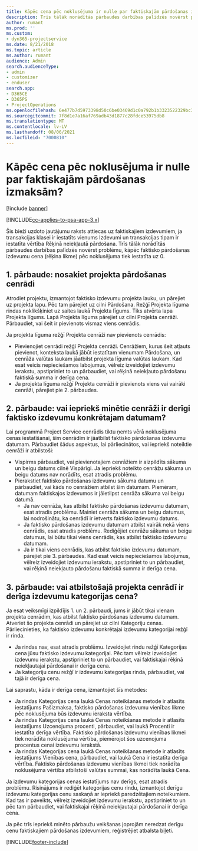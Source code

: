 ```yaml
---
title: Kāpēc cena pēc noklusējuma ir nulle par faktiskajām pārdošanas izmaksām?
description: Trīs tālāk norādītās pārbaudes darbības palīdzēs novērst problēmu, kāpēc faktisko pārdošanas izdevumu cena pēc noklusējuma tiek iestatīta uz 0.
author: rumant
ms.prod: ''
ms.custom:
- dyn365-projectservice
ms.date: 8/21/2018
ms.topic: article
ms.author: rumant
audience: Admin
search.audienceType:
- admin
- customizer
- enduser
search.app:
- D365CE
- D365PS
- ProjectOperations
ms.openlocfilehash: 6e477b7d5973398d50c6be03469d1c0a792b1b3323522329bc33cba755104968
ms.sourcegitcommit: 7f8d1e7a16af769adb43d1877c28fdce53975db8
ms.translationtype: MT
ms.contentlocale: lv-LV
ms.lasthandoff: 08/06/2021
ms.locfileid: "7000810"
---
```

# <a name="why-is-the-price-defaulting-to-zero-on-expense-sales-actuals"></a>Kāpēc cena pēc noklusējuma ir nulle par faktiskajām pārdošanas izmaksām?

[!include [banner](../includes/psa-now-project-operations.md)]

[!INCLUDE[cc-applies-to-psa-app-3.x](../includes/cc-applies-to-psa-app-3x.md)]

Šis bieži uzdoto jautājumu raksts attiecas uz faktiskajiem izdevumiem, ja transakcijas klasei ir iestatīts vienums Izdevumi un transakcijas tipam ir iestatīta vērtība Rēķinā neiekļautā pārdošana. Trīs tālāk norādītās pārbaudes darbības palīdzēs novērst problēmu, kāpēc faktisko pārdošanas izdevumu cena (rēķina likme) pēc noklusējuma tiek iestatīta uz 0.

## <a name="check-1-identify-the-sales-price-list-for-project"></a>1. pārbaude: nosakiet projekta pārdošanas cenrādi

Atrodiet projektu, izmantojot faktisko izdevumu projekta lauku, un pārejiet uz projekta lapu. Pēc tam pārejiet uz cilni Pārdošana. Režģī Projekta līguma rindas noklikšķiniet uz saites laukā Projekta līgums. Tiks atvērta lapa Projekta līgums. Lapā Projekta līgums pārejiet uz cilni Projekta cenrāži. Pārbaudiet, vai šeit ir pievienots vismaz viens cenrādis.

Ja projekta līguma režģī Projekta cenrāži nav pievienots cenrādis:

- Pievienojiet cenrādi režģī Projekta cenrāži. Cenrāžiem, kurus šeit atļauts pievienot, konteksta laukā jābūt iestatītam vienumam Pārdošana, un cenrāža valūtas laukam jāatbilst projekta līguma valūtas laukam. Kad esat veicis nepieciešamos labojumus, vēlreiz izveidojiet izdevumu ierakstu, apstipriniet to un pārbaudiet, vai rēķinā neiekļauto pārdošanu faktiskā summa ir derīga cena.
- Ja projekta līguma režģī Projekta cenrāži ir pievienots viens vai vairāki cenrāži, pārejiet pie 2. pārbaudes.

## <a name="check-2-are-any-of-the-price-lists-identified-above-valid-for-the-specific-date-of-the-expense-actual"></a>2. pārbaude: vai iepriekš minētie cenrāži ir derīgi faktisko izdevumu konkrētajam datumam?

Lai programmā Project Service cenrādis tiktu ņemts vērā noklusējuma cenas iestatīšanai, šim cenrādim ir jāatbilst faktisko pārdošanas izdevumu datumam. Pārbaudiet šādus aspektus, lai pārliecinātos, vai iepriekš noteiktie cenrāži ir atbilstoši:

- Vispirms pārbaudiet, vai pievienotajiem cenrāžiem ir aizpildīts sākuma un beigu datums cilnē Vispārīgi. Ja iepriekš noteikto cenrāžu sākuma un beigu datums nav norādīts, esat atradis problēmu. 
- Pierakstiet faktisko pārdošanas izdevumu sākuma datumu un pārbaudiet, vai kāds no cenrāžiem atbilst šim datumam. Piemēram, datumam faktiskajos izdevumos ir jāietilpst cenrāža sākuma vai beigu datumā. 
    - Ja nav cenrāža, kas atbilst faktisko pārdošanas izdevumu datumam, esat atradis problēmu. Mainiet cenrāža sākuma un beigu datumus, lai nodrošinātu, ka cenrādī ir ietverts faktisko izdevumu datums. 
    - Ja faktisko pārdošanas izdevumu datumam atbilst vairāk nekā viens cenrādis, esat atradis problēmu. Rediģējiet cenrāžu sākuma un beigu datumus, lai būtu tikai viens cenrādis, kas atbilst faktisko izdevumu datumam. 
    - Ja ir tikai viens cenrādis, kas atbilst faktisko izdevumu datumam, pārejiet pie 3. pārbaudes.
Kad esat veicis nepieciešamos labojumus, vēlreiz izveidojiet izdevumu ierakstu, apstipriniet to un pārbaudiet, vai rēķinā neiekļauto pārdošanu faktiskā summa ir derīga cena.

## <a name="check-3-is-there-a-valid-price-for-the-expense-category-in-the-applicable-project-price-list"></a>3. pārbaude: vai atbilstošajā projekta cenrādī ir derīga izdevumu kategorijas cena? 

Ja esat veiksmīgi izpildījis 1. un 2. pārbaudi, jums ir jābūt tikai vienam projekta cenrādim, kas atbilst faktisko pārdošanas izdevumu datumam. Atveriet šo projekta cenrādi un pārejiet uz cilni Kategoriju cenas. Pārliecinieties, ka faktisko izdevumu konkrētajai izdevumu kategorijai režģī ir rinda.
 
- Ja rindas nav, esat atradis problēmu. Izveidojiet rindu režģī Kategorijas cena jūsu faktisko izdevumu kategorijai. Pēc tam vēlreiz izveidojiet izdevumu ierakstu, apstipriniet to un pārbaudiet, vai faktiskajai rēķinā neiekļautajai pārdošanai ir derīga cena. 
- Ja kategoriju cenu režģī ir izdevumu kategorijas rinda, pārbaudiet, vai tajā ir derīga cena.

Lai saprastu, kāda ir derīga cena, izmantojiet šīs metodes:

- Ja rindas Kategorijas cena laukā Cenas noteikšanas metode ir atlasīts iestatījums Pašizmaksa, faktisko pārdošanas izdevumu vienības likme pēc noklusējuma būs izdevumu ieraksta vērtība.
- Ja rindas Kategorijas cena laukā Cenas noteikšanas metode ir atlasīts iestatījums Uzcenojuma procenti, pārbaudiet, vai laukā Procenti ir iestatīta derīga vērtība. Faktisko pārdošanas izdevumu vienības likmei tiek norādīta noklusējuma vērtība, piemērojot šos uzcenojuma procentus cenai izdevumu ierakstā.
- Ja rindas Kategorijas cena laukā Cenas noteikšanas metode ir atlasīts iestatījums Vienības cena, pārbaudiet, vai laukā Cena ir iestatīta derīga vērtība. Faktisko pārdošanas izdevumu vienības likmei tiek norādīta noklusējuma vērtība atbilstoši valūtas summai, kas norādīta laukā Cena.

Ja izdevumu kategorijas cenas iestatījums nav derīgs, esat atradis problēmu. Risinājums ir rediģēt kategorijas cenu rindu, izmantojot derīgu izdevumu kategorijas cenu saskaņā ar iepriekš paredzētajiem noteikumiem. Kad tas ir paveikts, vēlreiz izveidojiet izdevumu ierakstu, apstipriniet to un pēc tam pārbaudiet, vai faktiskajai rēķinā neiekļautajai pārdošanai ir derīga cena.

Ja pēc trīs iepriekš minēto pārbaužu veikšanas joprojām neredzat derīgu cenu faktiskajiem pārdošanas izdevumiem, reģistrējiet atbalsta biļeti.




[!INCLUDE[footer-include](../includes/footer-banner.md)]